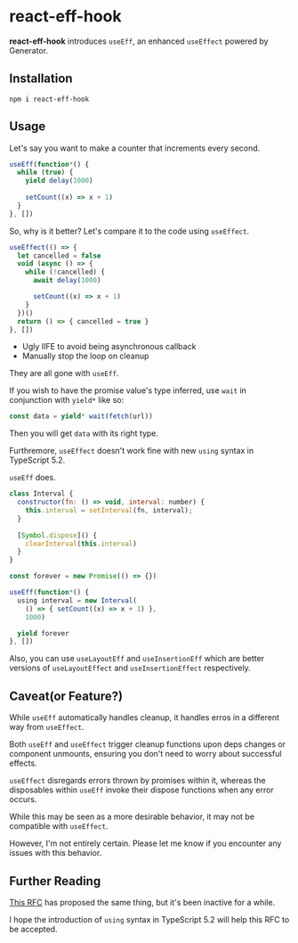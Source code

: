 # react-eff-hook

**react-eff-hook** introduces `useEff`, an enhanced `useEffect` powered by Generator.

## Installation
```shell
npm i react-eff-hook
```

## Usage

Let's say you want to make a counter that increments every second.

```js
useEff(function*() {
  while (true) {
    yield delay(1000)
    
    setCount((x) => x + 1)
  }
}, [])
```

So, why is it better? Let's compare it to the code using `useEffect`.

```js
useEffect(() => {
  let cancelled = false
  void (async () => {
    while (!cancelled) {
      await delay(1000)

      setCount((x) => x + 1)
    }
  })()
  return () => { cancelled = true }
}, [])
```

- Ugly IIFE to avoid being asynchronous callback
- Manually stop the loop on cleanup

They are all gone with `useEff`.

If you wish to have the promise value's type inferred, use `wait` in conjunction with `yield*` like so:
```js
const data = yield* wait(fetch(url))
```
Then you will get `data` with its right type.

Furthremore, `useEffect` doesn't work fine with new `using` syntax in TypeScript 5.2.

`useEff` does.

```js
class Interval {
  constructor(fn: () => void, interval: number) {
    this.interval = setInterval(fn, interval); 
  }
  
  [Symbol.dispose]() {
    clearInterval(this.interval)
  }
}

const forever = new Promise(() => {})

useEff(function*() {
  using interval = new Interval(
    () => { setCount((x) => x + 1) }, 
    1000)

  yield forever
}, [])
```

Also, you can use `useLayoutEff` and `useInsertionEff` which are better versions of `useLayoutEffect` and `useInsertionEffect` respectively.

## Caveat(or Feature?)
While `useEff` automatically handles cleanup, it handles erros in a different way from `useEffect`.

Both `useEff` and `useEffect` trigger cleanup functions upon deps changes or component unmounts, ensuring you don't need to worry about successful effects. 

`useEffect` disregards errors thrown by promises within it, whereas the disposables within `useEff` invoke their dispose functions when any error occurs. 

While this may be seen as a more desirable behavior, it may not be compatible with `useEffect`.

However, I'm not entirely certain. Please let me know if you encounter any issues with this behavior.

## Further Reading

[This RFC](https://github.com/reactjs/rfcs/pull/204) has proposed the same thing, but it's been inactive for a while.

I hope the introduction of `using` syntax in TypeScript 5.2 will help this RFC to be accepted.